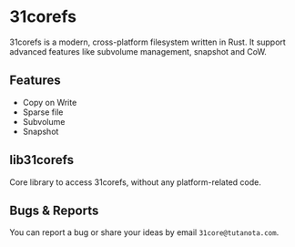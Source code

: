 # 31corefs

31corefs is a modern, cross-platform filesystem written in Rust. It support advanced features like subvolume management, snapshot and CoW.

## Features

* Copy on Write
* Sparse file
* Subvolume
* Snapshot

## lib31corefs

Core library to access 31corefs, without any platform-related code.

## Bugs & Reports

You can report a bug or share your ideas by email `31core@tutanota.com`.
